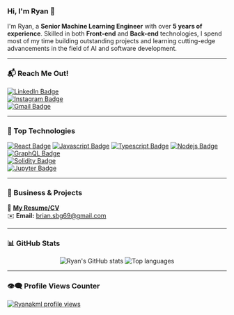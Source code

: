 ### Hi, I'm Ryan 👋

I'm Ryan, a **Senior Machine Learning Engineer** with over **5 years of experience**. Skilled in both **Front-end** and **Back-end** technologies, I spend most of my time building outstanding projects and learning cutting-edge advancements in the field of AI and software development.

---

### 📬 Reach Me Out!
[![LinkedIn Badge](https://img.shields.io/badge/-Ryan_Akmal-0e76a8?style=flat&labelColor=0e76a8&logo=linkedin&logoColor=white)](https://www.linkedin.com/in/ryan-akmal-943a2a1a6/)  
[![Instagram Badge](https://img.shields.io/badge/-@ryanakmll-e84393?style=flat&labelColor=e84393&logo=instagram&logoColor=white)](https://www.instagram.com/ryanakmll/)  
[![Gmail Badge](https://img.shields.io/badge/-brian.sbg69@gmail.com-c0392b?style=flat&labelColor=c0392b&logo=gmail&logoColor=white)](mailto:brian.sbg69@gmail.com)  

---

### 🚀 Top Technologies

[![React Badge](https://img.shields.io/badge/-React-61DBFB?style=for-the-badge&labelColor=black&logo=react&logoColor=61DBFB)](#) 
[![Javascript Badge](https://img.shields.io/badge/-Javascript-F0DB4F?style=for-the-badge&labelColor=black&logo=javascript&logoColor=F0DB4F)](#) 
[![Typescript Badge](https://img.shields.io/badge/-Typescript-007acc?style=for-the-badge&labelColor=black&logo=typescript&logoColor=007acc)](#) 
[![Nodejs Badge](https://img.shields.io/badge/-Nodejs-3C873A?style=for-the-badge&labelColor=black&logo=node.js&logoColor=3C873A)](#) 
[![GraphQL Badge](https://img.shields.io/badge/-GraphQL-e535ab?style=for-the-badge&labelColor=black&logo=graphql&logoColor=e535ab)](#)  
[![Solidity Badge](https://img.shields.io/badge/-Solidity-363636?style=for-the-badge&labelColor=black&logo=solidity&logoColor=white)](#)  
[![Jupyter Badge](https://img.shields.io/badge/-Jupyter-F37626?style=for-the-badge&labelColor=black&logo=jupyter&logoColor=F37626)](#)  

---

### 💼 Business & Projects
📄 **[My Resume/CV](https://drive.google.com/file/d/12z5Ig5x4RNoIUpQ-M7AMl1NL8FTIvlaU/view?usp=sharing)**  
✉️ **Email:** brian.sbg69@gmail.com  

---

### 📊 GitHub Stats
<div align="center">
  <img alt="Ryan's GitHub stats" src="https://github-readme-stats.vercel.app/api?username=Ryanakml&show_icons=true&theme=transparent"/>
  <img alt="Top languages" src="https://github-readme-stats.vercel.app/api/top-langs/?username=Ryanakml&layout=compact&&langs_count=8"/>
</div>

---

### 👁️‍🗨️ Profile Views Counter
[![Ryanakml profile views](https://u8views.com/api/v1/github/profiles/YOUR_GITHUB_ID/views/day-week-month-total-count.svg)](https://u8views.com/github/Ryanakml)
